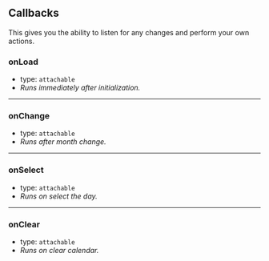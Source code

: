 ## Callbacks

This gives you the ability to listen for any changes and perform your own actions.

### onLoad
- type: `attachable`
- _Runs immediately after initialization._
---

### onChange
- type: `attachable`
- _Runs after month change._
---

### onSelect
- type: `attachable`
- _Runs on select the day._
---

### onClear
- type: `attachable`
- _Runs on clear calendar._
